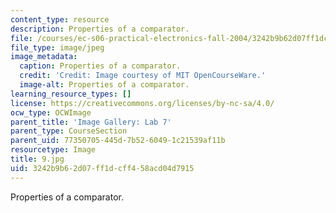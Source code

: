 ```yaml
---
content_type: resource
description: Properties of a comparator.
file: /courses/ec-s06-practical-electronics-fall-2004/3242b9b62d07ff1dcff458acd04d7915_9.jpg
file_type: image/jpeg
image_metadata:
  caption: Properties of a comparator.
  credit: 'Credit: Image courtesy of MIT OpenCourseWare.'
  image-alt: Properties of a comparator.
learning_resource_types: []
license: https://creativecommons.org/licenses/by-nc-sa/4.0/
ocw_type: OCWImage
parent_title: 'Image Gallery: Lab 7'
parent_type: CourseSection
parent_uid: 77350705-445d-7b52-6049-1c21539af11b
resourcetype: Image
title: 9.jpg
uid: 3242b9b6-2d07-ff1d-cff4-58acd04d7915
---
```

Properties of a comparator.